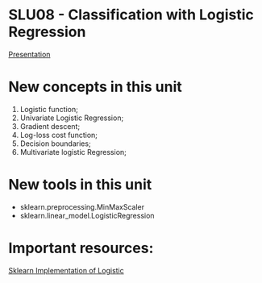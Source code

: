 # SLU08 - Classification with Logistic Regression

[Presentation](https://docs.google.com/presentation/d/1Pnlk43Gce4uzbXZAp2wCH87k47MPX6o_UeOmLKUZ_TM/edit?usp=sharing)

# New concepts in this unit

1. Logistic function;
2. Univariate Logistic Regression;
3. Gradient descent;
4. Log-loss cost function;
5. Decision boundaries;
6. Multivariate logistic Regression;

# New tools in this unit

- sklearn.preprocessing.MinMaxScaler
- sklearn.linear_model.LogisticRegression

# Important resources:
[Sklearn Implementation of Logistic](https://scikit-learn.org/stable/modules/generated/sklearn.linear_model.LogisticRegression.html)

